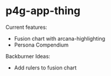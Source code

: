 # p4g-app-thing

Current features:
- Fusion chart with arcana-highlighting
- Persona Compendium

Backburner Ideas:
- Add rulers to fusion chart
